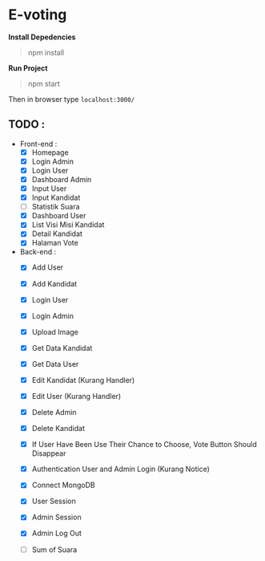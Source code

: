 # E-voting

**Install Depedencies**
> npm install

**Run Project**
>npm start

Then in browser type ```localhost:3000/```

## TODO :
* Front-end :
  - [x] Homepage 
  - [x] Login Admin
  - [x] Login User
  - [x] Dashboard Admin
  - [x] Input User
  - [x] Input Kandidat
  - [ ] Statistik Suara
  - [x] Dashboard User 
  - [x] List Visi Misi Kandidat
  - [x] Detail Kandidat
  - [x] Halaman Vote
	
* Back-end :
  - [x] Add User
  - [x] Add Kandidat
  - [x] Login User
  - [x] Login Admin
  - [x] Upload Image
  - [x] Get Data Kandidat
  - [x] Get Data User
  - [x] Edit Kandidat (Kurang Handler)
  - [x] Edit User (Kurang Handler)
  - [x] Delete Admin
  - [x] Delete Kandidat
  - [x] If User Have Been Use Their Chance to Choose, Vote Button Should Disappear
  - [x] Authentication User and Admin Login (Kurang Notice)
  - [x] Connect MongoDB
  - [x] User Session
  - [x] Admin Session
  - [x] Admin Log Out
  - [ ] Sum of Suara 

